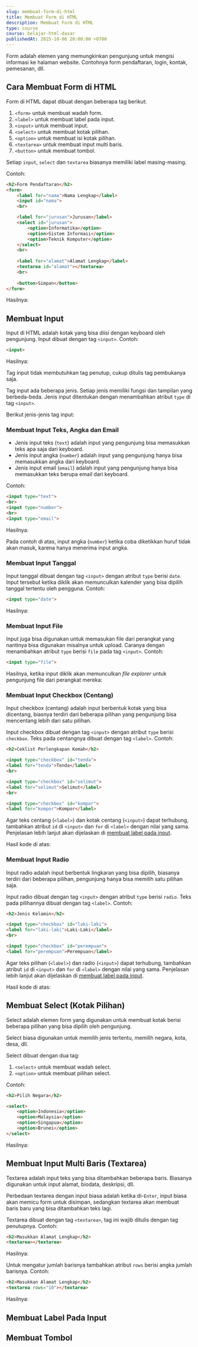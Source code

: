 ```yaml
---
slug: membuat-form-di-html
title: Membuat Form di HTML
description: Membuat Form di HTML
type: course
course: belajar-html-dasar
publishedAt: 2025-10-06 20:00:00 +0700
---
```


Form adalah elemen yang memungkinkan pengunjung untuk mengisi informasi ke halaman website. Contohnya form pendaftaran, login, kontak, pemesanan, dll.

## Cara Membuat Form di HTML

Form di HTML dapat dibuat dengan beberapa tag berikut:

1. `<form>` untuk membuat wadah form.
2. `<label>` untuk membuat label pada input.
3. `<input>` untuk membuat input.
4. `<select>` untuk membuat kotak pilihan.
5. `<option>` untuk membuat isi kotak pilihan.
6. `<textarea>` untuk membuat input multi baris.
7. `<button>` untuk membuat tombol.

Setiap `input`, `select` dan `textarea` biasanya memiliki label masing-masing.

Contoh:

```html
<h2>Form Pendaftaran</h2>
<form>
	<label for="nama">Nama Lengkap</label>
	<input id="nama">
	<br>

	<label for="jurusan">Jurusan</label>
	<select id="jurusan">
		<option>Informatika</option>
		<option>Sistem Informasi</option>
		<option>Teknik Komputer</option>
	</select>
	<br>
	
	<label for="alamat">Alamat Lengkap</label>
	<textarea id="alamat"></textarea>
	<br>
	
	<button>Simpan</button>
</form>
```

Hasilnya:

## Membuat Input

Input di HTML adalah kotak yang bisa diisi dengan keyboard oleh pengunjung. Input dibuat dengan tag `<input>`. Contoh:

```html
<input>
```

Hasilnya:

Tag input tidak membutuhkan tag penutup, cukup ditulis tag pembukanya saja.

Tag input ada beberapa jenis. Setiap jenis memiliki fungsi dan tampilan yang berbeda-beda. Jenis input ditentukan dengan menambahkan atribut `type` di tag `<input>`. 

Berikut jenis-jenis tag input:

### Membuat Input Teks, Angka dan Email

- Jenis input teks (`text`) adalah input yang pengunjung bisa memasukkan teks apa saja dari keyboard.
- Jenis input angka (`number`) adalah input yang pengunjung hanya bisa memasukkan angka dari keyboard.
- Jenis input email (`email`) adalah input yang pengunjung hanya bisa memasukkan teks berupa email dari keyboard.

Contoh:

```html
<input type="text">
<br>
<input type="number">
<br>
<input type="email">
```

Hasilnya:

Pada contoh di atas, input angka (`number`) ketika coba diketikkan huruf tidak akan masuk, karena hanya menerima input angka.

### Membuat Input Tanggal

Input tanggal dibuat dengan tag `<input>` dengan atribut `type` berisi `date`. Input tersebut ketika diklik akan memunculkan kalender yang bisa dipilih tanggal tertentu oleh pengguna. Contoh:

```html
<input type="date">
```

Hasilnya:

### Membuat Input File

Input juga bisa digunakan untuk memasukan file dari perangkat yang nantinya bisa digunakan misalnya untuk upload. Caranya dengan menambahkan atribut `type` berisi `file` pada tag `<input>`. Contoh:

```html
<input type="file">
```

Hasilnya, ketika input diklik akan memunculkan _file explorer_ untuk pengunjung file dari perangkat mereka:

### Membuat Input Checkbox (Centang)

Input checkbox (centang) adalah input berbentuk kotak yang bisa dicentang, biasnya terdiri dari beberapa pilihan yang pengunjung bisa mencentang lebih dari satu pilihan.

Input checkbox dibuat dengan tag `<input>` dengan atribut `type` berisi `checkbox`. Teks pada centangnya dibuat dengan tag `<label>`. Contoh:

```html
<h2>Ceklist Perlengkapan Kemah</h2>

<input type="checkbox" id="tenda">
<label for="tenda">Tenda</label>
<br>

<input type="checkbox" id="selimut">
<label for="selimut">Selimut</label>
<br>

<input type="checkbox" id="kompor">
<label for="kompor">Kompor</label>
```

Agar teks centang (`<label>`) dan kotak centang (`<input>`) dapat terhubung, tambahkan atribut `id` di `<input>` dan `for` di `<label>` dengan nilai yang sama. Penjelasan lebih lanjut akan dijelaskan di [membuat label pada input](#membuat-label-pada-input).

Hasil kode di atas:

### Membuat Input Radio

Input radio adalah input berbentuk lingkaran yang bisa dipilih, biasanya terdiri dari beberapa pilihan, pengunjung hanya bisa memilih satu pilihan saja.

Input radio dibuat dengan tag `<input>` dengan atribut `type` berisi `radio`. Teks pada pilihannya dibuat dengan tag `<label>`. Contoh:

```html
<h2>Jenis Kelamin</h2>

<input type="checkbox" id="laki-laki">
<label for="laki-laki">Laki-Laki</label>
<br>

<input type="checkbox" id="perempuan">
<label for="perempuan">Perempuan</label>
```

Agar teks pilihan (`<label>`) dan radio (`<input>`) dapat terhubung, tambahkan atribut `id` di `<input>` dan `for` di `<label>` dengan nilai yang sama. Penjelasan lebih lanjut akan dijelaskan di [membuat label pada input](#membuat-label-pada-input).

Hasil kode di atas:

## Membuat Select (Kotak Pilihan)

Select adalah elemen form yang digunakan untuk membuat kotak berisi beberapa pilihan yang bisa dipilih oleh pengunjung.

Select biasa digunakan untuk memilih jenis tertentu, memilih negara, kota, desa, dll.

Select dibuat dengan dua tag:

1. `<select>` untuk membuat wadah select.
2. `<option>` untuk membuat pilihan select.

Contoh:

```html
<h2>Pilih Negara</h2>

<select>
	<option>Indonesia</option>
	<option>Malaysia</option>
	<option>Singapua</option>
	<option>Brunei</option>
</select>
```

Hasilnya:

## Membuat Input Multi Baris (Textarea)

Textarea adalah input teks yang bisa ditambahkan beberapa baris. Biasanya digunakan untuk input alamat, biodata, deskripsi, dll.

Perbedaan textarea dengan input biasa adalah ketika di-`Enter`, input biasa akan memicu form untuk disimpan, sedangkan textarea akan membuat baris baru yang bisa ditambahkan teks lagi.

Textarea dibuat dengan tag `<textarea>`, tag ini wajib ditulis dengan tag penutupnya. Contoh:

```html
<h2>Masukkan Alamat Lengkap</h2>
<textarea></textarea>
```

Hasilnya:

Untuk mengatur jumlah barisnya tambahkan atribut `rows` berisi angka jumlah barisnya. Contoh:

```html
<h2>Masukkan Alamat Lengkap</h2>
<textarea rows="10"></textarea>
```

Hasilnya:

## Membuat Label Pada Input

## Membuat Tombol
